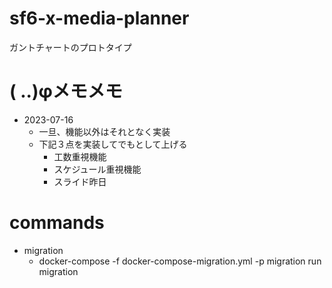 # sf6-x-media-planner

ガントチャートのプロトタイプ

# ( ..)φメモメモ

- 2023-07-16
    - 一旦、機能以外はそれとなく実装
    - 下記３点を実装してでもとして上げる
        - 工数重視機能
        - スケジュール重視機能
        - スライド昨日

# commands

- migration
    - docker-compose -f docker-compose-migration.yml -p migration run migration
